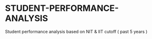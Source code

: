 # STUDENT-PERFORMANCE-ANALYSIS
Student performance analysis based on NIT &amp; IIT cutoff ( past 5 years )
